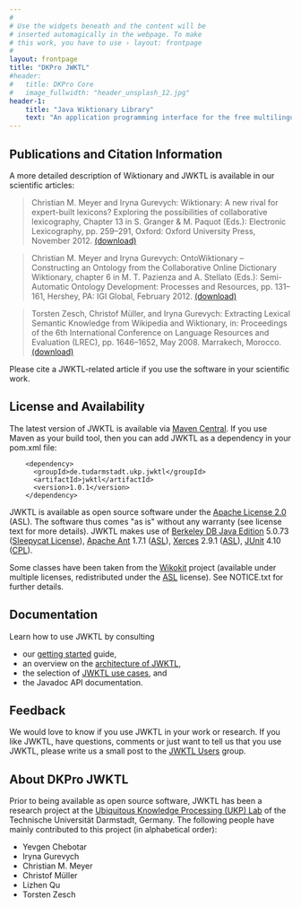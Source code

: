 ```yaml
---
#
# Use the widgets beneath and the content will be
# inserted automagically in the webpage. To make
# this work, you have to use › layout: frontpage
#
layout: frontpage
title: "DKPro JWKTL"
#header:
#	title: DKPro Core
#   image_fullwidth: "header_unsplash_12.jpg"
header-1:
    title: "Java Wiktionary Library"
    text: "An application programming interface for the free multilingual online dictionary Wiktionary. Wiktionary (http://www.wiktionary.org) is collaboratively constructed by volunteers and continually growing. JWKTL enables efficient and structured access to the information encoded in the English, the German, and the Russian Wiktionary language editions, including sense definitions, part of speech tags, etymology, example sentences, translations, semantic relations, and many other lexical information types. The API was first described in an [LREC 2008](http://www.ukp.tu-darmstadt.de/fileadmin/user_upload/Group_UKP/publikationen/2008/lrec08_camera_ready.pdf) paper. The Russian JWKTL parser is based on [Wikokit](http://code.google.com/p/wikokit/)."
---
```



Publications and Citation Information
-------------------------------------

A more detailed description of Wiktionary and JWKTL is available in our scientific articles:

> Christian M. Meyer and Iryna Gurevych: Wiktionary: A new rival for expert-built lexicons? Exploring the possibilities of collaborative lexicography, Chapter 13 in S. Granger & M. Paquot (Eds.): Electronic Lexicography, pp. 259–291, Oxford: Oxford University Press, November 2012. [(download)](http://www.ukp.tu-darmstadt.de/publications/details/?no_cache=1&tx_bibtex_pi1%5Bpub_id%5D=TUD-CS-2012-0008)

> Christian M. Meyer and Iryna Gurevych: OntoWiktionary – Constructing an Ontology from the Collaborative Online Dictionary Wiktionary, chapter 6 in M. T. Pazienza and A. Stellato (Eds.): Semi-Automatic Ontology Development: Processes and Resources, pp. 131–161, Hershey, PA: IGI Global, February 2012. [(download)](http://www.ukp.tu-darmstadt.de/publications/details/?no_cache=1&tx_bibtex_pi1%5Bpub_id%5D=TUD-CS-2011-0202)

> Torsten Zesch, Christof Müller, and Iryna Gurevych: Extracting Lexical Semantic Knowledge from Wikipedia and Wiktionary, in: Proceedings of the 6th International Conference on Language Resources and Evaluation (LREC), pp. 1646–1652, May 2008. Marrakech, Morocco. [(download)](http://www.ukp.tu-darmstadt.de/publications/details/?no_cache=1&tx_bibtex_pi1%5Bpub_id%5D=TUD-CS-2008-4)

Please cite a JWKTL-related article if you use the software in your scientific work. 


License and Availability
------------------------

The latest version of JWKTL is available via [Maven Central](http://search.maven.org/#search|ga%7C1%7Ca%3A%22jwktl%22). If you use Maven as your build tool, then you can add JWKTL as a dependency in your pom.xml file:

		<dependency>
		  <groupId>de.tudarmstadt.ukp.jwktl</groupId>
		  <artifactId>jwktl</artifactId>
		  <version>1.0.1</version>
		</dependency>

JWKTL is available as open source software under the [Apache License 2.0](http://www.apache.org/licenses/LICENSE-2.0) (ASL). The software thus comes "as is" without any warranty (see license text for more details). JWKTL makes use of [Berkeley DB Java Edition](http://www.oracle.com/technetwork/products/berkeleydb/downloads/index-098622.html) 5.0.73 ([Sleepycat License](http://download.oracle.com/maven/com/sleepycat/je/license.txt)), [Apache Ant](http://archive.apache.org/dist/ant/source/) 1.7.1 ([ASL](http://www.apache.org/licenses/LICENSE-2.0)), [Xerces](http://xerces.apache.org/xerces2-j/) 2.9.1 ([ASL](http://www.apache.org/licenses/LICENSE-2.0)), [JUnit](http://junit.org/) 4.10 ([CPL](http://www.opensource.org/licenses/cpl1.0.txt)).

Some classes have been taken from the [Wikokit](http://code.google.com/p/wikokit/) project (available under multiple licenses, redistributed under the [ASL](http://www.apache.org/licenses/LICENSE-2.0) license). See NOTICE.txt for further details. 


Documentation
-------------

Learn how to use JWKTL by consulting

* our [getting started](documentation/getting-started/) guide,
* an overview on the [architecture of JWKTL](documentation/architecture/),
* the selection of [JWKTL use cases](documentation/use-cases/), and
* the Javadoc API documentation. 


Feedback
--------

We would love to know if you use JWKTL in your work or research. If you like JWKTL, have questions, comments or just want to tell us that you use JWKTL, please write us a small post to the [JWKTL Users](https://groups.google.com/forum/#!forum/jwktl-users) group. 


About DKPro JWKTL
-----------------

Prior to being available as open source software, JWKTL has been a research project at the [Ubiquitous Knowledge Processing (UKP) Lab](http://www.ukp.tu-darmstadt.de/) of the Technische Universität Darmstadt, Germany. The following people have mainly contributed to this project (in alphabetical order):

* Yevgen Chebotar
* Iryna Gurevych
* Christian M. Meyer
* Christof Müller
* Lizhen Qu
* Torsten Zesch 
